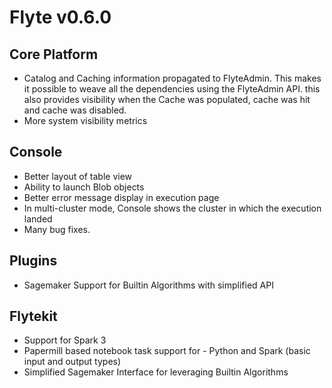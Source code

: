 # Flyte v0.6.0

## Core Platform
- Catalog and Caching information propagated to FlyteAdmin. This makes it possible to weave all the dependencies using the FlyteAdmin API. this also provides visibility when the Cache was populated,
  cache was hit and cache was disabled.
- More system visibility metrics

## Console
- Better layout of table view
- Ability to launch Blob objects
- Better error message display in execution page
- In multi-cluster mode, Console shows the cluster in which the execution landed
- Many bug fixes.

## Plugins
- Sagemaker Support for Builtin Algorithms with simplified API

## Flytekit
- Support for Spark 3
- Papermill based notebook task support for - Python and Spark (basic input and output types)
- Simplified Sagemaker Interface for leveraging Builtin Algorithms
